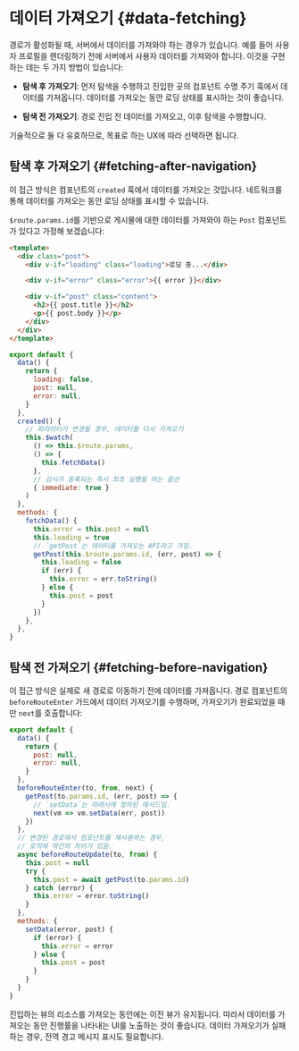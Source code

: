 # 데이터 가져오기 {#data-fetching}

경로가 활성화될 때, 서버에서 데이터를 가져와야 하는 경우가 있습니다.
예를 들어 사용자 프로필을 렌더링하기 전에 서버에서 사용자 데이터를 가져와야 합니다.
이것을 구현하는 데는 두 가지 방법이 있습니다:

- **탐색 후 가져오기**:
  먼저 탐색을 수행하고 진입한 곳의 컴포넌트 수명 주기 훅에서 데이터를 가져옵니다.
  데이터를 가져오는 동안 로딩 상태를 표시하는 것이 좋습니다.

- **탐색 전 가져오기**:
  경로 진입 전 데이터를 가져오고, 이후 탐색을 수행합니다.

기술적으로 둘 다 유효하므로,
목표로 하는 UX에 따라 선택하면 됩니다.

## 탐색 후 가져오기 {#fetching-after-navigation}

이 접근 방식은 컴포넌트의 `created` 훅에서 데이터를 가져오는 것입니다.
네트워크를 통해 데이터를 가져오는 동안 로딩 상태를 표시할 수 있습니다.

`$route.params.id`를 기반으로 게시물에 대한 데이터를 가져와야 하는 `Post` 컴포넌트가 있다고 가정해 보겠습니다:

```html
<template>
  <div class="post">
    <div v-if="loading" class="loading">로딩 중...</div>

    <div v-if="error" class="error">{{ error }}</div>

    <div v-if="post" class="content">
      <h2>{{ post.title }}</h2>
      <p>{{ post.body }}</p>
    </div>
  </div>
</template>
```

```js
export default {
  data() {
    return {
      loading: false,
      post: null,
      error: null,
    }
  },
  created() {
    // 파라미터가 변경될 경우, 데이터를 다시 가져오기
    this.$watch(
      () => this.$route.params,
      () => {
        this.fetchData()
      },
      // 감시가 등록되는 즉시 최초 실행을 하는 옵션
      { immediate: true }
    )
  },
  methods: {
    fetchData() {
      this.error = this.post = null
      this.loading = true
      // `getPost`는 데이터를 가져오는 API라고 가정.
      getPost(this.$route.params.id, (err, post) => {
        this.loading = false
        if (err) {
          this.error = err.toString()
        } else {
          this.post = post
        }
      })
    },
  },
}
```

## 탐색 전 가져오기 {#fetching-before-navigation}

이 접근 방식은 실제로 새 경로로 이동하기 전에 데이터를 가져옵니다.
경로 컴포넌트의 `beforeRouteEnter` 가드에서 데이터 가져오기를 수행하며,
가져오기가 완료되었을 때만 `next`를 호출합니다:

```js
export default {
  data() {
    return {
      post: null,
      error: null,
    }
  },
  beforeRouteEnter(to, from, next) {
    getPost(to.params.id, (err, post) => {
      // `setData`는 아래서에 정의된 메서드임.
      next(vm => vm.setData(err, post))
    })
  },
  // 변경된 경로에서 컴포넌트를 재사용하는 경우,
  // 로직에 약간의 차이가 있음.
  async beforeRouteUpdate(to, from) {
    this.post = null
    try {
      this.post = await getPost(to.params.id)
    } catch (error) {
      this.error = error.toString()
    }
  },
  methods: {
    setData(error, post) {
      if (error) {
        this.error = error
      } else {
        this.post = post
      }
    }
  }
}
```

진입하는 뷰의 리소스를 가져오는 동안에는 이전 뷰가 유지됩니다.
따라서 데이터를 가져오는 동안 진행률을 나타내는 UI를 노출하는 것이 좋습니다.
데이터 가져오기가 실패하는 경우,
전역 경고 메시지 표시도 필요합니다.

<!-- ### Using Composition API -->

<!-- TODO: -->
